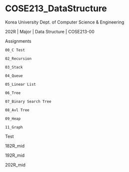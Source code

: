 # COSE213_DataStructure
Korea University Dept. of Computer Science & Engineering 

202R | Major | Data Structure | COSE213-00 

Assignments

    00_C Test
  
    02_Recursion

    03_Stack
  
    04_Queue
  
    05_Linear List
  
    06_Tree
  
    07_Binary Search Tree
  
    08_Avl Tree
  
    09_Heap
  
    11_Graph

Test
  
   182R_mid
  
   192R_mid
  
   202R_mid
